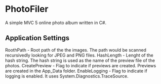# PhotoFiler
A simple MVC 5 online photo album written in C#.  

Application Settings
--------------------
RoothPath - Root path of the the images.  The path would be scanned recursivedly looking for JPEG and PNG files.
HashLength - Lenght of the hash string.  The hash string is used as the name of the preview file of the photos.
CreatePreview - Flag to indicate if previews are created.  Previews are created in the App_Data folder.
EnableLogging - Flag to indicate if logging is enabled.  It uses System.Diagnostics.TraceSource.
